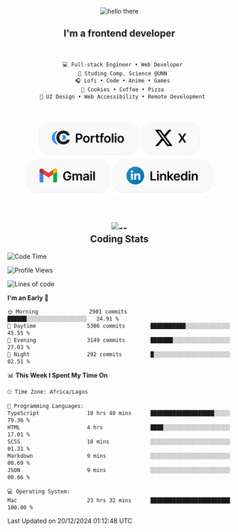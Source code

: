 <div align="center">
  
  <img src="https://readme-typing-svg.demolab.com?font=Fira+Code&weight=600&size=24&duration=4000&pause=300&color=3291FF&center=true&vCenter=true&random=false&width=300&height=24&lines=Hey+There;Hola;Namaste;Aloha;Bonjour;Konnichiwa" alt="hello there" height="36" width="300" />
  <h2>I'm a frontend developer</h2>
  
</div>

<br/>

<div align="center">
  
  ```
    💻 Full-stack Engineer • Web Developer
    💼 Studing Comp. Science @UNN
    🎧 Lofi • Code • Anime • Games
    🍪 Cookies • Coffee • Pizza
    📖 UI Design • Web Accessibility • Remote Development
  ```

</div>

<br/>

<div align="center">

  [![portfolio](./assets/badge-portfolio.svg)](https://okoyecharles.com)
  [![X](./assets/badge-x.svg)](https://x.com/okoyecharlesk)
  [![mail](./assets/badge-mail.svg)](mailto:okoyecharles509@gmail.com)
  [![linkedin](./assets/badge-linkedin.svg)](https://linkedin.com/in/okoyecharles)
  
</div>

<br/>



<div align="center">

  <h2>
    <img src="https://media.giphy.com/media/UVG0BN8TOMKkPOJS6e/giphy.gif?cid=790b7611dhvp8dydhh4r22mjr73owy4d5zzlo7s5zyk60w8s&ep=v1_stickers_search&rid=giphy.gif&ct=s" alt="--" height="50" width="50" />
    <br/>
    Coding Stats
  </h2>
  
</div>

<!--START_SECTION:waka-->
![Code Time](http://img.shields.io/badge/Code%20Time-515%20hrs%2048%20mins-blue)

![Profile Views](http://img.shields.io/badge/Profile%20Views-1-blue)

![Lines of code](https://img.shields.io/badge/From%20Hello%20World%20I%27ve%20Written-8.6%20million%20lines%20of%20code-blue)

**I'm an Early 🐤** 

```text
🌞 Morning                2901 commits        ██████░░░░░░░░░░░░░░░░░░░   24.91 % 
🌆 Daytime                5306 commits        ███████████░░░░░░░░░░░░░░   45.55 % 
🌃 Evening                3149 commits        ███████░░░░░░░░░░░░░░░░░░   27.03 % 
🌙 Night                  292 commits         █░░░░░░░░░░░░░░░░░░░░░░░░   02.51 % 
```


📊 **This Week I Spent My Time On** 

```text
🕑︎ Time Zone: Africa/Lagos

💬 Programming Languages: 
TypeScript               18 hrs 40 mins      ████████████████████░░░░░   79.36 % 
HTML                     4 hrs               ████░░░░░░░░░░░░░░░░░░░░░   17.01 % 
SCSS                     18 mins             ░░░░░░░░░░░░░░░░░░░░░░░░░   01.31 % 
Markdown                 9 mins              ░░░░░░░░░░░░░░░░░░░░░░░░░   00.69 % 
JSON                     9 mins              ░░░░░░░░░░░░░░░░░░░░░░░░░   00.66 % 

💻 Operating System: 
Mac                      23 hrs 32 mins      █████████████████████████   100.00 % 
```


 Last Updated on 20/12/2024 01:12:48 UTC
<!--END_SECTION:waka-->
